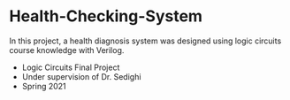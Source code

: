 # Health-Checking-System
In this project, a health diagnosis system was designed using logic circuits course knowledge with Verilog.

- Logic Circuits  Final Project                                                                                          
- Under supervision of Dr. Sedighi
- Spring 2021


